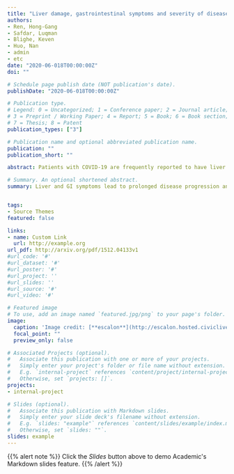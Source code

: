 ```yaml
---
title: "Liver damage, gastrointestinal symptoms and severity of disease in COVID-19"
authors:
- Ren, Hong-Gang
- Safdar, Luqman
- Blighe, Keven
- Huo, Nan
- admin
- etc
date: "2020-06-018T00:00:00Z"
doi: ""

# Schedule page publish date (NOT publication's date).
publishDate: "2020-06-018T00:00:00Z"

# Publication type.
# Legend: 0 = Uncategorized; 1 = Conference paper; 2 = Journal article;
# 3 = Preprint / Working Paper; 4 = Report; 5 = Book; 6 = Book section;
# 7 = Thesis; 8 = Patent
publication_types: ["3"]

# Publication name and optional abbreviated publication name.
publication: ""
publication_short: ""

abstract: Patients with COVID-19 are frequently reported to have liver injuries and gastrointestinal (GI) symptoms. Here, we aim to investigate the underlying clinical aspects related to these symptoms.

# Summary. An optional shortened abstract.
summary: Liver and GI symptoms lead to prolonged disease progression and higher mortality rates in older COVID-19 patients with a history of smoking. These symptoms may be overlooked during the course of illness but appear to be more insidious than respiratory symptoms in COVID-19 patients.


tags:
- Source Themes
featured: false

links:
- name: Custom Link
  url: http://example.org
url_pdf: http://arxiv.org/pdf/1512.04133v1
#url_code: '#'
#url_dataset: '#'
#url_poster: '#'
#url_project: ''
#url_slides: ''
#url_source: '#'
#url_video: '#'

# Featured image
# To use, add an image named `featured.jpg/png` to your page's folder.
image:
  caption: 'Image credit: [**escalon**](http://escalon.hosted.civiclive.com/emergency_center/c_o_v_i_d-19_response)'
  focal_point: ""
  preview_only: false

# Associated Projects (optional).
#   Associate this publication with one or more of your projects.
#   Simply enter your project's folder or file name without extension.
#   E.g. `internal-project` references `content/project/internal-project/index.md`.
#   Otherwise, set `projects: []`.
projects:
- internal-project

# Slides (optional).
#   Associate this publication with Markdown slides.
#   Simply enter your slide deck's filename without extension.
#   E.g. `slides: "example"` references `content/slides/example/index.md`.
#   Otherwise, set `slides: ""`.
slides: example
---
```


{{% alert note %}}
Click the *Slides* button above to demo Academic's Markdown slides feature.
{{% /alert %}}
